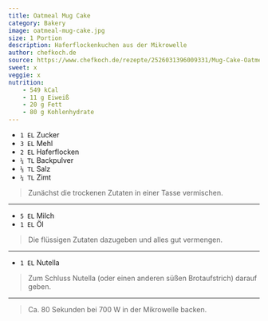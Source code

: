 ```yaml
---
title: Oatmeal Mug Cake
category: Bakery
image: oatmeal-mug-cake.jpg
size: 1 Portion
description: Haferflockenkuchen aus der Mikrowelle
author: chefkoch.de
source: https://www.chefkoch.de/rezepte/2526031396009331/Mug-Cake-Oatmeal.html
sweet: x
veggie: x
nutrition:
	- 549 kCal
	- 11 g Eiweiß
	- 20 g Fett
	- 80 g Kohlenhydrate
---
```


* `1 EL` Zucker
* `3 EL` Mehl
* `2 EL` Haferflocken
* `¼ TL` Backpulver
* `⅛ TL` Salz
* `¼ TL` Zimt

> Zunächst die trockenen Zutaten in einer Tasse vermischen.

---

* `5 EL` Milch
* `1 EL` Öl

> Die flüssigen Zutaten dazugeben und alles gut vermengen.

---

* `1 EL` Nutella

> Zum Schluss Nutella (oder einen anderen süßen Brotaufstrich) darauf
> geben.

---

> Ca. 80 Sekunden bei 700 W in der Mikrowelle backen.
